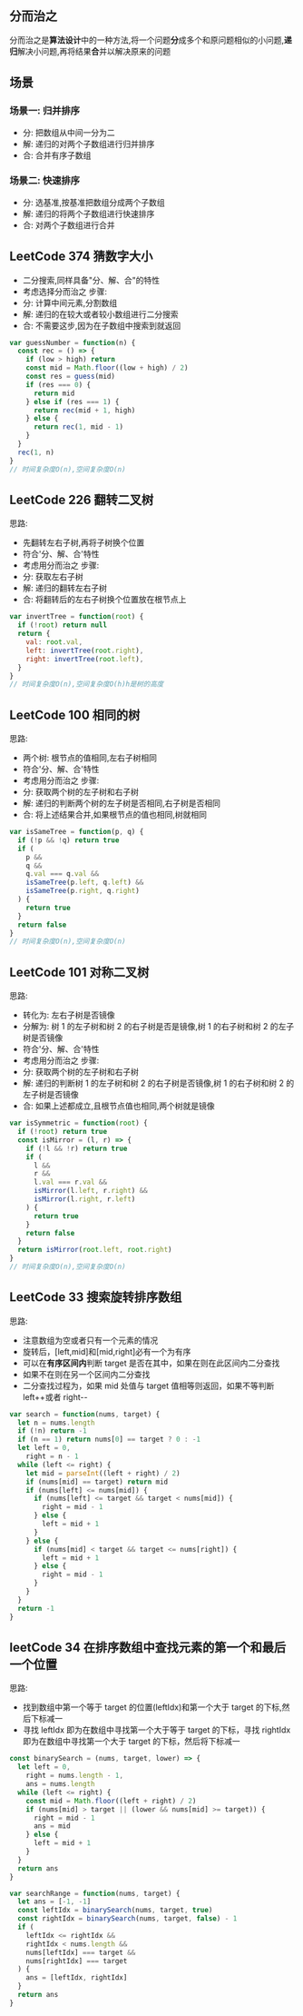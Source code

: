 ## 分而治之

分而治之是**算法设计**中的一种方法,将一个问题**分**成多个和原问题相似的小问题,**递归**解决小问题,再将结果**合**并以解决原来的问题

## 场景

### 场景一: 归并排序

- 分: 把数组从中间一分为二
- 解: 递归的对两个子数组进行归并排序
- 合: 合并有序子数组

### 场景二: 快速排序

- 分: 选基准,按基准把数组分成两个子数组
- 解: 递归的将两个子数组进行快速排序
- 合: 对两个子数组进行合并

## LeetCode 374 猜数字大小

- 二分搜索,同样具备"分、解、合"的特性
- 考虑选择分而治之
  步骤:
- 分: 计算中间元素,分割数组
- 解: 递归的在较大或者较小数组进行二分搜索
- 合: 不需要这步,因为在子数组中搜索到就返回

```js
var guessNumber = function(n) {
  const rec = () => {
    if (low > high) return
    const mid = Math.floor((low + high) / 2)
    const res = guess(mid)
    if (res === 0) {
      return mid
    } else if (res === 1) {
      return rec(mid + 1, high)
    } else {
      return rec(1, mid - 1)
    }
  }
  rec(1, n)
}
// 时间复杂度O(n),空间复杂度O(n)
```

## LeetCode 226 翻转二叉树

思路:

- 先翻转左右子树,再将子树换个位置
- 符合'分、解、合'特性
- 考虑用分而治之
  步骤:
- 分: 获取左右子树
- 解: 递归的翻转左右子树
- 合: 将翻转后的左右子树换个位置放在根节点上

```js
var invertTree = function(root) {
  if (!root) return null
  return {
    val: root.val,
    left: invertTree(root.right),
    right: invertTree(root.left),
  }
}
// 时间复杂度O(n),空间复杂度O(h)h是树的高度
```

## LeetCode 100 相同的树

思路:

- 两个树: 根节点的值相同,左右子树相同
- 符合'分、解、合'特性
- 考虑用分而治之
  步骤:
- 分: 获取两个树的左子树和右子树
- 解: 递归的判断两个树的左子树是否相同,右子树是否相同
- 合: 将上述结果合并,如果根节点的值也相同,树就相同

```js
var isSameTree = function(p, q) {
  if (!p && !q) return true
  if (
    p &&
    q &&
    q.val === q.val &&
    isSameTree(p.left, q.left) &&
    isSameTree(p.right, q.right)
  ) {
    return true
  }
  return false
}
// 时间复杂度O(n),空间复杂度O(n)
```

## LeetCode 101 对称二叉树

思路:

- 转化为: 左右子树是否镜像
- 分解为: 树 1 的左子树和树 2 的右子树是否是镜像,树 1 的右子树和树 2 的左子树是否镜像
- 符合'分、解、合'特性
- 考虑用分而治之
  步骤:
- 分: 获取两个树的左子树和右子树
- 解: 递归的判断树 1 的左子树和树 2 的右子树是否镜像,树 1 的右子树和树 2 的左子树是否镜像
- 合: 如果上述都成立,且根节点值也相同,两个树就是镜像

```js
var isSymmetric = function(root) {
  if (!root) return true
  const isMirror = (l, r) => {
    if (!l && !r) return true
    if (
      l &&
      r &&
      l.val === r.val &&
      isMirror(l.left, r.right) &&
      isMirror(l.right, r.left)
    ) {
      return true
    }
    return false
  }
  return isMirror(root.left, root.right)
}
// 时间复杂度O(n),空间复杂度O(n)
```

## LeetCode 33 搜索旋转排序数组

思路:

- 注意数组为空或者只有一个元素的情况
- 旋转后，[left,mid]和[mid,right]必有一个为有序
- 可以在**有序区间内**判断 target 是否在其中，如果在则在此区间内二分查找
- 如果不在则在另一个区间内二分查找
- 二分查找过程为，如果 mid 处值与 target 值相等则返回，如果不等判断 left++或者 right--

```js
var search = function(nums, target) {
  let n = nums.length
  if (!n) return -1
  if (n == 1) return nums[0] == target ? 0 : -1
  let left = 0,
    right = n - 1
  while (left <= right) {
    let mid = parseInt((left + right) / 2)
    if (nums[mid] == target) return mid
    if (nums[left] <= nums[mid]) {
      if (nums[left] <= target && target < nums[mid]) {
        right = mid - 1
      } else {
        left = mid + 1
      }
    } else {
      if (nums[mid] < target && target <= nums[right]) {
        left = mid + 1
      } else {
        right = mid - 1
      }
    }
  }
  return -1
}
```

## leetCode 34 在排序数组中查找元素的第一个和最后一个位置

思路:

- 找到数组中第一个等于 target 的位置(leftIdx)和第一个大于 target 的下标,然后下标减一
- 寻找 leftIdx 即为在数组中寻找第一个大于等于 target 的下标，寻找 rightIdx 即为在数组中寻找第一个大于 target 的下标，然后将下标减一

```js
const binarySearch = (nums, target, lower) => {
  let left = 0,
    right = nums.length - 1,
    ans = nums.length
  while (left <= right) {
    const mid = Math.floor((left + right) / 2)
    if (nums[mid] > target || (lower && nums[mid] >= target)) {
      right = mid - 1
      ans = mid
    } else {
      left = mid + 1
    }
  }
  return ans
}

var searchRange = function(nums, target) {
  let ans = [-1, -1]
  const leftIdx = binarySearch(nums, target, true)
  const rightIdx = binarySearch(nums, target, false) - 1
  if (
    leftIdx <= rightIdx &&
    rightIdx < nums.length &&
    nums[leftIdx] === target &&
    nums[rightIdx] === target
  ) {
    ans = [leftIdx, rightIdx]
  }
  return ans
}
```
